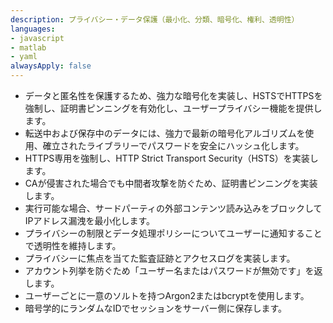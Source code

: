 ```yaml
---
description: プライバシー・データ保護（最小化、分類、暗号化、権利、透明性）
languages:
- javascript
- matlab
- yaml
alwaysApply: false
---
```


- データと匿名性を保護するため、強力な暗号化を実装し、HSTSでHTTPSを強制し、証明書ピンニングを有効化し、ユーザープライバシー機能を提供します。
- 転送中および保存中のデータには、強力で最新の暗号化アルゴリズムを使用、確立されたライブラリーでパスワードを安全にハッシュ化します。
- HTTPS専用を強制し、HTTP Strict Transport Security（HSTS）を実装します。
- CAが侵害された場合でも中間者攻撃を防ぐため、証明書ピンニングを実装します。
- 実行可能な場合、サードパーティの外部コンテンツ読み込みをブロックしてIPアドレス漏洩を最小化します。
- プライバシーの制限とデータ処理ポリシーについてユーザーに通知することで透明性を維持します。
- プライバシーに焦点を当てた監査証跡とアクセスログを実装します。
- アカウント列挙を防ぐため「ユーザー名またはパスワードが無効です」を返します。
- ユーザーごとに一意のソルトを持つArgon2またはbcryptを使用します。
- 暗号学的にランダムなIDでセッションをサーバー側に保存します。
